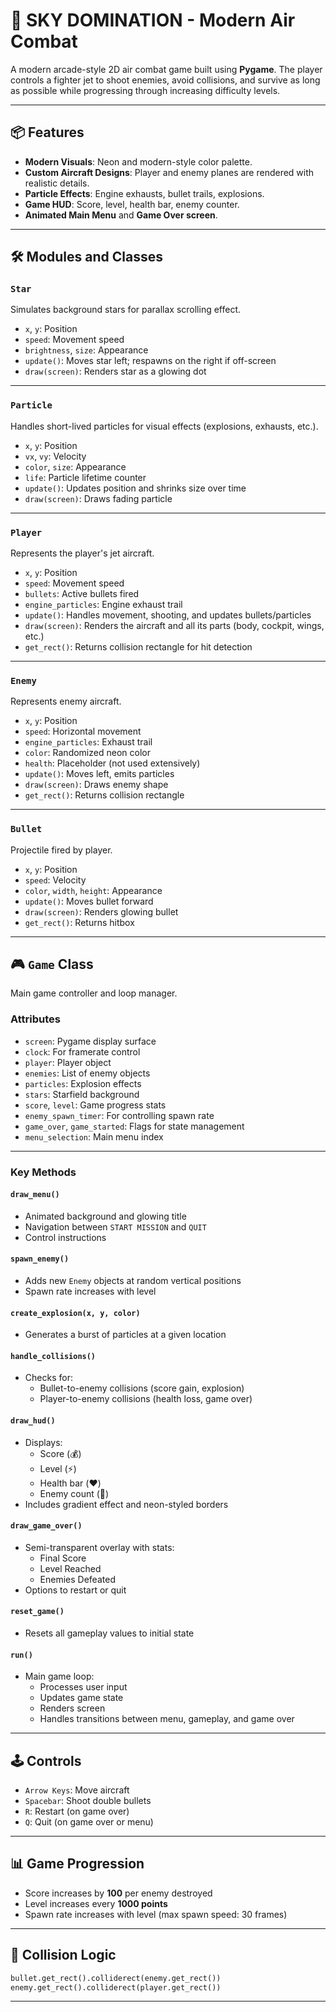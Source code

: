 # 🚀 SKY DOMINATION - Modern Air Combat

A modern arcade-style 2D air combat game built using **Pygame**. The player controls a fighter jet to shoot enemies, avoid collisions, and survive as long as possible while progressing through increasing difficulty levels.

---

## 📦 Features

- **Modern Visuals**: Neon and modern-style color palette.
- **Custom Aircraft Designs**: Player and enemy planes are rendered with realistic details.
- **Particle Effects**: Engine exhausts, bullet trails, explosions.
- **Game HUD**: Score, level, health bar, enemy counter.
- **Animated Main Menu** and **Game Over screen**.

---

## 🛠️ Modules and Classes

### `Star`
Simulates background stars for parallax scrolling effect.

- `x`, `y`: Position
- `speed`: Movement speed
- `brightness`, `size`: Appearance
- `update()`: Moves star left; respawns on the right if off-screen
- `draw(screen)`: Renders star as a glowing dot

---

### `Particle`
Handles short-lived particles for visual effects (explosions, exhausts, etc.).

- `x`, `y`: Position
- `vx`, `vy`: Velocity
- `color`, `size`: Appearance
- `life`: Particle lifetime counter
- `update()`: Updates position and shrinks size over time
- `draw(screen)`: Draws fading particle

---

### `Player`
Represents the player's jet aircraft.

- `x`, `y`: Position
- `speed`: Movement speed
- `bullets`: Active bullets fired
- `engine_particles`: Engine exhaust trail
- `update()`: Handles movement, shooting, and updates bullets/particles
- `draw(screen)`: Renders the aircraft and all its parts (body, cockpit, wings, etc.)
- `get_rect()`: Returns collision rectangle for hit detection

---

### `Enemy`
Represents enemy aircraft.

- `x`, `y`: Position
- `speed`: Horizontal movement
- `engine_particles`: Exhaust trail
- `color`: Randomized neon color
- `health`: Placeholder (not used extensively)
- `update()`: Moves left, emits particles
- `draw(screen)`: Draws enemy shape
- `get_rect()`: Returns collision rectangle

---

### `Bullet`
Projectile fired by player.

- `x`, `y`: Position
- `speed`: Velocity
- `color`, `width`, `height`: Appearance
- `update()`: Moves bullet forward
- `draw(screen)`: Renders glowing bullet
- `get_rect()`: Returns hitbox

---

## 🎮 `Game` Class

Main game controller and loop manager.

### Attributes

- `screen`: Pygame display surface
- `clock`: For framerate control
- `player`: Player object
- `enemies`: List of enemy objects
- `particles`: Explosion effects
- `stars`: Starfield background
- `score`, `level`: Game progress stats
- `enemy_spawn_timer`: For controlling spawn rate
- `game_over`, `game_started`: Flags for state management
- `menu_selection`: Main menu index

---

### Key Methods

#### `draw_menu()`
- Animated background and glowing title
- Navigation between `START MISSION` and `QUIT`
- Control instructions

#### `spawn_enemy()`
- Adds new `Enemy` objects at random vertical positions
- Spawn rate increases with level

#### `create_explosion(x, y, color)`
- Generates a burst of particles at a given location

#### `handle_collisions()`
- Checks for:
  - Bullet-to-enemy collisions (score gain, explosion)
  - Player-to-enemy collisions (health loss, game over)

#### `draw_hud()`
- Displays:
  - Score (💰)
  - Level (⚡)
  - Health bar (❤️)
  - Enemy count (🎯)
- Includes gradient effect and neon-styled borders

#### `draw_game_over()`
- Semi-transparent overlay with stats:
  - Final Score
  - Level Reached
  - Enemies Defeated
- Options to restart or quit

#### `reset_game()`
- Resets all gameplay values to initial state

#### `run()`
- Main game loop:
  - Processes user input
  - Updates game state
  - Renders screen
  - Handles transitions between menu, gameplay, and game over

---

## 🕹️ Controls

- `Arrow Keys`: Move aircraft
- `Spacebar`: Shoot double bullets
- `R`: Restart (on game over)
- `Q`: Quit (on game over or menu)

---

## 📊 Game Progression

- Score increases by **100** per enemy destroyed
- Level increases every **1000 points**
- Spawn rate increases with level (max spawn speed: 30 frames)

---

## 🧠 Collision Logic

```python
bullet.get_rect().colliderect(enemy.get_rect())
enemy.get_rect().colliderect(player.get_rect())
```
___
